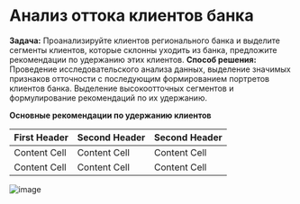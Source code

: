 # Анализ оттока клиентов банка
**Задача:** Проанализируйте клиентов регионального банка и выделите сегменты клиентов, которые склонны уходить из банка, предложите рекомендации по удержанию этих клиентов.
**Способ решения:** Проведение исследовательского анализа данных, выделение значимых признаков отточности с последующим формированием портретов клиентов банка.
Выделение высокоотточных сегментов и формулирование рекомендаций по их удержанию.

**Основные рекомендации по удержанию клиентов**

| First Header  | Second Header | Second Header |
| ------------- | ------------- |------------- |
| Content Cell  | Content Cell  |Content Cell  |
| Content Cell  | Content Cell  |Content Cell  |

![image](https://github.com/EkaterinaShcherbakova7/Portfolio/assets/142055028/241c95d1-e4e0-45a7-a29a-93ead1002fff)
